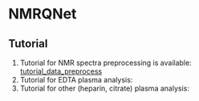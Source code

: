 # NMRQNet

## Tutorial

1. Tutorial for NMR spectra preprocessing is available: [tutorial_data_preprocess](https://liuzlab.github.io/NMRQNet/tutorial/data_preprocessing.html)
2. Tutorial for EDTA plasma analysis: 
3. Tutorial for other (heparin, citrate) plasma analysis:


